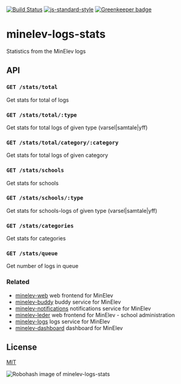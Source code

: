 [![Build Status](https://travis-ci.org/telemark/minelev-logs-stats.svg?branch=master)](https://travis-ci.org/telemark/minelev-logs-stats)
[![js-standard-style](https://img.shields.io/badge/code%20style-standard-brightgreen.svg?style=flat)](https://github.com/feross/standard)
[![Greenkeeper badge](https://badges.greenkeeper.io/telemark/minelev-logs-stats.svg)](https://greenkeeper.io/)

# minelev-logs-stats

Statistics from the MinElev logs

## API

### ```GET /stats/total```

Get stats for total of logs

### ```GET /stats/total/:type```

Get stats for total logs of given type (varsel|samtale|yff)

### ```GET /stats/total/category/:category```

Get stats for total logs of given category

### ```GET /stats/schools```

Get stats for schools

### ```GET /stats/schools/:type```

Get stats for schools-logs of given type (varsel|samtale|yff)

### ```GET /stats/categories```

Get stats for categories

### ```GET /stats/queue```

Get number of logs in queue

### Related

- [minelev-web](https://github.com/telemark/minelev-web) web frontend for MinElev
- [minelev-buddy](https://github.com/telemark/minelev-buddy) buddy service for MinElev
- [minelev-notifications](https://github.com/telemark/minelev-notifications) notifications service for MinElev
- [minelev-leder](https://github.com/telemark/minelev-leder) web frontend for MinElev - school administration
- [minelev-logs](https://github.com/telemark/minelev-logs) logs service for MinElev
- [minelev-dashboard](https://github.com/telemark/minelev-dashboard) dashboard for MinElev

## License

[MIT](LICENSE)

![Robohash image of minelev-logs-stats](https://robots.kebabstudios.party/minelev-logs.png "Robohash image of minelev-logs-stats")
